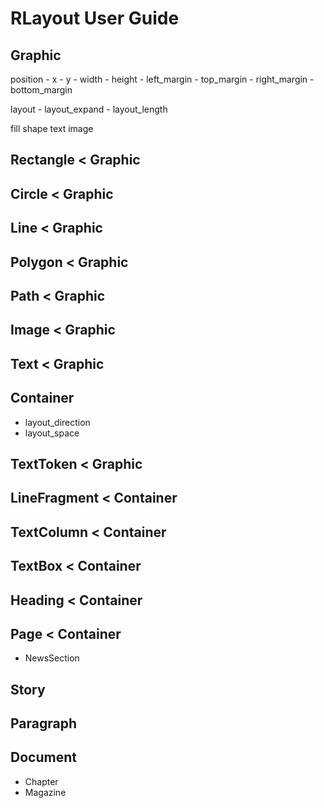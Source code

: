 # RLayout User Guide


## Graphic
  position
    - x
    - y
    - width
    - height
    - left_margin
    - top_margin
    - right_margin
    - bottom_margin

  layout
    - layout_expand
    - layout_length

  fill
  shape
  text
  image

## Rectangle < Graphic

## Circle < Graphic

## Line < Graphic

## Polygon < Graphic

## Path < Graphic

## Image < Graphic

## Text < Graphic


## Container
  - layout_direction
  - layout_space


## TextToken < Graphic

## LineFragment < Container

## TextColumn < Container

## TextBox < Container

## Heading < Container

## Page < Container
  - NewsSection

## Story

## Paragraph

## Document
  - Chapter
  - Magazine
